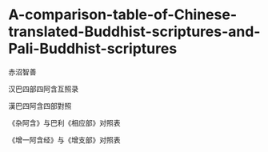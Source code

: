 # A-comparison-table-of-Chinese-translated-Buddhist-scriptures-and-Pali-Buddhist-scriptures
赤沼智善

汉巴四部四阿含互照录

漢巴四阿含四部對照

《杂阿含》与巴利《相应部》对照表

《增一阿含经》与《增支部》对照表
